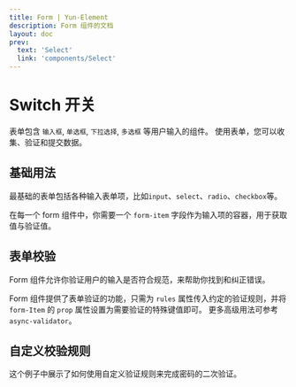```yaml
---
title: Form | Yun-Element
description: Form 组件的文档
layout: doc
prev:
  text: 'Select'
  link: 'components/Select'
---
```


# Switch 开关

表单包含 `输入框`, `单选框`, `下拉选择`, `多选框` 等用户输入的组件。 使用表单，您可以收集、验证和提交数据。

## 基础用法

最基础的表单包括各种输入表单项，比如`input`、`select`、`radio`、`checkbox`等。

在每一个 form 组件中，你需要一个 `form-item` 字段作为输入项的容器，用于获取值与验证值。

<preview path="../demo/Form/Basic.vue" title="基础Form" description="Form基础用例"></preview>

## 表单校验
Form 组件允许你验证用户的输入是否符合规范，来帮助你找到和纠正错误。

Form 组件提供了表单验证的功能，只需为 `rules` 属性传入约定的验证规则，并将 `form-Item` 的 `prop` 属性设置为需要验证的特殊键值即可。 更多高级用法可参考 `async-validator`。

<preview path="../demo/Form/BasicTest.vue" title="基础Test" description="基础校验"></preview>

## 自定义校验规则
这个例子中展示了如何使用自定义验证规则来完成密码的二次验证。

<preview path="../demo/Form/DefinedTest.vue" title="definedTest" description="自定义校验"></preview>